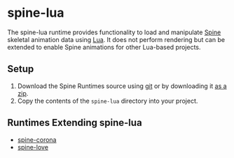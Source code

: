 # spine-lua

The spine-lua runtime provides functionality to load and manipulate [Spine](http://esotericsoftware.com) skeletal animation data using [Lua](http://www.lua.org/). It does not perform rendering but can be extended to enable Spine animations for other Lua-based projects.

## Setup

1. Download the Spine Runtimes source using [git](https://help.github.com/articles/set-up-git) or by downloading it [as a zip](https://github.com/EsotericSoftware/spine-runtimes/archive/master.zip).
1. Copy the contents of the `spine-lua` directory into your project.

## Runtimes Extending spine-lua

- [spine-corona](https://github.com/EsotericSoftware/spine-runtimes/blob/master/spine-corona)
- [spine-love](https://github.com/EsotericSoftware/spine-runtimes/blob/master/spine-love)

